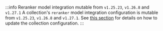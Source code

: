 :::info Reranker model integration mutable from `v1.25.23`, `v1.26.8` and `v1.27.1`
A collection's `reranker` model integration configuration is mutable from `v1.25.23`, `v1.26.8` and `v1.27.1`. See [this section](/docs/weaviate/manage-collections/model-providers#update-the-reranker-model-integration) for details on how to update the collection configuration.
:::
